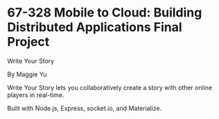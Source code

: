 # 67-328 Mobile to Cloud: Building Distributed Applications Final Project

Write Your Story

By Maggie Yu

Write Your Story lets you collaboratively create a story with other online players in real-time. 

Built with Node.js, Express, socket.io, and Materialize.
